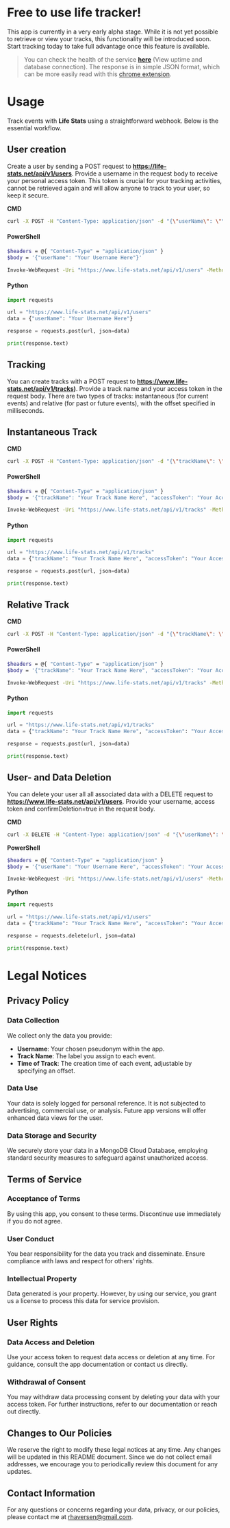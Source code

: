# Free to use life tracker!

This app is currently in a very early alpha stage. While it is not yet possible to retrieve or view your tracks, this functionality will be introduced soon. Start tracking today to take full advantage once this feature is available.

>You can check the health of the service **[here](https://life-stats.net/api/v1/util/healthcheck)** (View uptime and database connection). The response is in simple JSON format, which can be more easily read with this [chrome extension](https://chromewebstore.google.com/detail/json-formatter/bcjindcccaagfpapjjmafapmmgkkhgoa).

# Usage

Track events with **Life Stats** using a straightforward webhook. Below is the essential workflow.

## User creation

Create a user by sending a POST request to **https://life-stats.net/api/v1/users**. Provide a username in the request body to receive your personal access token. This token is crucial for your tracking activities, cannot be retrieved again and will allow anyone to track to your user, so keep it secure.

**CMD**
```bash
curl -X POST -H "Content-Type: application/json" -d "{\"userName\": \"Your Username Here\"}" https://www.life-stats.net/api/v1/users
```

#### PowerShell
```bash
$headers = @{ "Content-Type" = "application/json" }
$body = '{"userName": "Your Username Here"}'

Invoke-WebRequest -Uri "https://www.life-stats.net/api/v1/users" -Method Post -Headers $headers -Body $body
```

#### Python
```py
import requests

url = "https://www.life-stats.net/api/v1/users"
data = {"userName": "Your Username Here"}

response = requests.post(url, json=data)

print(response.text)
```

## Tracking

You can create tracks with a POST request to **https://www.life-stats.net/api/v1/tracks)**. Provide a track name and your access token in the request body. There are two types of tracks: instantaneous (for current events) and relative (for past or future events), with the offset specified in milliseconds.

## Instantaneous Track

**CMD**
```bash
curl -X POST -H "Content-Type: application/json" -d "{\"trackName\": \"Your Track Name Here\", \"accessToken\": \"Your Access Token Here\"}" https://www.life-stats.net/api/v1/tracks
```

#### PowerShell
```bash
$headers = @{ "Content-Type" = "application/json" }
$body = '{"trackName": "Your Track Name Here", "accessToken": "Your Access Token Here"}'

Invoke-WebRequest -Uri "https://www.life-stats.net/api/v1/tracks" -Method Post -Headers $headers -Body $body
```

#### Python
```py
import requests

url = "https://www.life-stats.net/api/v1/tracks"
data = {"trackName": "Your Track Name Here", "accessToken": "Your Access Token Here"}

response = requests.post(url, json=data)

print(response.text)
```

## Relative Track

**CMD**
```bash
curl -X POST -H "Content-Type: application/json" -d "{\"trackName\": \"Your Track Name Here\", \"accessToken\": \"Your Access Token Here\", \"timeOffset\": \"Your Time Offset Here\"}" https://www.life-stats.net/api/v1/tracks
```

#### PowerShell
```bash
$headers = @{ "Content-Type" = "application/json" }
$body = '{"trackName": "Your Track Name Here", "accessToken": "Your Access Token Here", "timeOffset": "Your Time Offset Here"}'

Invoke-WebRequest -Uri "https://www.life-stats.net/api/v1/tracks" -Method Post -Headers $headers -Body $body
```

#### Python
```py
import requests

url = "https://www.life-stats.net/api/v1/tracks"
data = {"trackName": "Your Track Name Here", "accessToken": "Your Access Token Here", "timeOffset": "Your Time Offset Here"}

response = requests.post(url, json=data)

print(response.text)
```

## User- and Data Deletion

You can delete your user all all associated data with a DELETE request to **https://www.life-stats.net/api/v1/users**. Provide your username, access token and confirmDeletion=true in the request body. 

**CMD**
```bash
curl -X DELETE -H "Content-Type: application/json" -d "{\"userName\": \"Your Username Here\", \"accessToken\": \"Your Access Token Here\", \"confirmDeletion\": true}" https://www.life-stats.net/api/v1/users
```

**PowerShell**
```bash
$headers = @{ "Content-Type" = "application/json" }
$body = '{"userName": "Your Username Here", "accessToken": "Your Access Token Here", "confirmDeletion": true}'

Invoke-WebRequest -Uri "https://www.life-stats.net/api/v1/users" -Method Delete -Headers $headers -Body $body
```

**Python**
```py
import requests

url = "https://www.life-stats.net/api/v1/users"
data = {"trackName": "Your Track Name Here", "accessToken": "Your Access Token Here", "confirmDeletion": true}

response = requests.delete(url, json=data)

print(response.text)
```

# Legal Notices

## Privacy Policy

### Data Collection
We collect only the data you provide:

-   **Username**: Your chosen pseudonym within the app.
-   **Track Name**: The label you assign to each event.
-   **Time of Track**: The creation time of each event, adjustable by specifying an offset.

### Data Use
Your data is solely logged for personal reference. It is not subjected to advertising, commercial use, or analysis. Future app versions will offer enhanced data views for the user.

### Data Storage and Security
We securely store your data in a MongoDB Cloud Database, employing standard security measures to safeguard against unauthorized access.

## Terms of Service

### Acceptance of Terms
By using this app, you consent to these terms. Discontinue use immediately if you do not agree.

### User Conduct
You bear responsibility for the data you track and disseminate. Ensure compliance with laws and respect for others' rights.

### Intellectual Property
Data generated is your property. However, by using our service, you grant us a license to process this data for service provision.

## User Rights

### Data Access and Deletion
Use your access token to request data access or deletion at any time. For guidance, consult the app documentation or contact us directly.

### Withdrawal of Consent
You may withdraw data processing consent by deleting your data with your access token. For further instructions, refer to our documentation or reach out directly.

## Changes to Our Policies

We reserve the right to modify these legal notices at any time. Any changes will be updated in this README document. Since we do not collect email addresses, we encourage you to periodically review this document for any updates.

## Contact Information

For any questions or concerns regarding your data, privacy, or our policies, please contact me at rhaversen@gmail.com.
